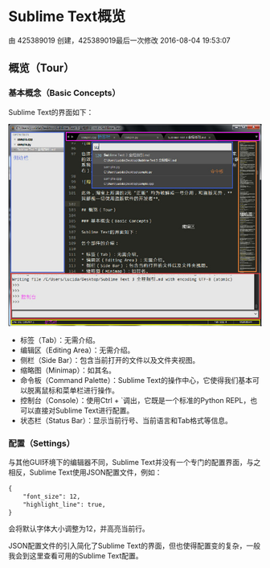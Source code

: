 # Sublime Text概览

由 425389019 创建，425389019最后一次修改 2016-08-04 19:53:07

## 概览（Tour）

### 基本概念（Basic Concepts）

Sublime Text的界面如下：

![img](images/201608041952585076.jpg)

- 标签（Tab）：无需介绍。
- 编辑区（Editing Area）：无需介绍。
- 侧栏（Side Bar）：包含当前打开的文件以及文件夹视图。
- 缩略图（Minimap）：如其名。
- 命令板（Command Palette）：Sublime Text的操作中心，它使得我们基本可以脱离鼠标和菜单栏进行操作。
- 控制台（Console）：使用Ctrl + `调出，它既是一个标准的Python REPL，也可以直接对Sublime Text进行配置。
- 状态栏（Status Bar）：显示当前行号、当前语言和Tab格式等信息。

### 配置（Settings）

与其他GUI环境下的编辑器不同，Sublime Text并没有一个专门的配置界面，与之相反，Sublime Text使用JSON配置文件，例如：

```
{
    "font_size": 12,
    "highlight_line": true,
}
```

会将默认字体大小调整为12，并高亮当前行。

JSON配置文件的引入简化了Sublime Text的界面，但也使得配置变的复杂，一般我会到这里查看可用的Sublime Text配置。